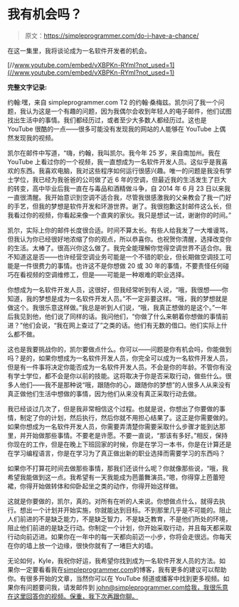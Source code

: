 # 我有机会吗？

> 原文：<https://simpleprogrammer.com/do-i-have-a-chance/>

在这一集里，我将谈论成为一名软件开发者的机会。

[//www.youtube.com/embed/vXBPKn-RYmI?not_used=1](//www.youtube.com/embed/vXBPKn-RYmI?not_used=1)

**完整文字记录:**

约翰:嘿，来自 simpleprogrammer.com T2 的约翰·桑梅兹。凯尔问了我一个问题，我认为这是一个有趣的问题，因为我偶尔会收到年轻人的电子邮件，他们试图找出生活中的事情。我们都经历过，或者至少大多数人都经历过。这也是 YouTube 很酷的一点——很多可能没有发现我的网站的人能够在 YouTube 上偶然发现我的视频。

凯尔在邮件中写道，“嗨，约翰，我叫凯尔。我今年 25 岁，来自南加州。我在 YouTube 上看过你的一个视频，我一直想成为一名软件开发人员。这似乎是我喜欢的东西。我喜欢电脑，我对这些程序如何运行很感兴趣。唯一的问题是我没有学士学位，我已经为我爸爸的公司做了近 6 年的空调，但最近我的生活发生了巨大的转变，高中毕业后我一直在与毒品和酒精做斗争，自 2014 年 6 月 23 日以来我一直很清醒。我开始意识到空调不适合我，尽管我很感激我的父亲教会了我一门好的手艺，但我的梦想是软件开发和环游世界。谢了。我很抱歉这封邮件这么长，但我看过你的视频，你看起来像一个直爽的家伙。我只是想试一试，谢谢你的时间。”

凯尔，实际上你的邮件长度很合适。时间不算太长。有些人给我发了一大堆谩骂，但我认为你已经很好地浓缩了你的观点，所以恭喜你。也祝贺你清醒，选择改变你的生活。太棒了。很高兴你这么做了。我完全能理解你觉得空调世界不适合你。我不知道这是否——也许经营空调业务可能是一个不错的职业，但长期做空调技工可能是一件很费力的事情。也许这不是你想做 20 或 30 年的事情，不要责怪任何碰巧在看视频的空调维修工，但是——可能是一种艰难的职业选择。

你想成为一名软件开发人员，这很好，但我经常听到有人说，“哦，我很想——你知道，我的梦想是成为一名软件开发人员。”不一定非要这样。“哦，我的梦想就是做这个。我很乐意这样做。”我总是听到人们说，“哦，我真正想做的是这个。”一年后我见到他，他们说了同样的话。我问他们，“你做了什么来朝着你想做的事情前进？”他们会说，“我在网上查过了”之类的话。他们有无数的借口。他们实际上什么都不做。

这也是我要挑战你的，凯尔要做点什么。你可以——问题是你有机会吗，你能做到吗？是的，如果你想成为一名软件开发人员，你完全可以成为一名软件开发人员，但是有一件事将决定你能否成为一名软件开发人员。不会是你的年龄。不管你有没有学士学位，都不会是你以前的技能。这将取决于你是否采取行动，做些什么。很多人他们——我不是那种说“哦，跟随你的心，跟随你的梦想”的人很多人从来没有真正做他们生活中想做的事情，因为他们从来没有真正采取行动去做。

我已经谈过几次了，但是我非常相信这个过程。也就是说，你想出了你要做的事情，制定了你的计划，然后执行，然后你就不用担心结果了。这正是你需要做的。如果你想成为一名软件开发人员，你需要弄清楚你需要采取什么步骤才能到达那里，并开始做那些事情。不要老是许愿。不要一直说，“那该有多好。”相反，保持你现在的工作，但是在晚上下班回家的时候，你是在学习一本书，你是在计算还是在学习编程语言，你是在学习为了真正做出新的职业选择而需要学习的东西吗？

如果你不打算花时间去做那些事情，那我们还谈什么呢？你就像那些说，“哦，我希望我能做到这一点。我希望有一天我能成为芭蕾舞演员。”嗯，你得穿上芭蕾短裙，你得开始做转体和仰卧起坐之类的动作，你得开始这样做。

这就是你要做的，凯尔，真的。对所有在听的人来说。你想做点什么，就得去执行。想出一个计划并开始实施，你就能达到目标。不到那里几乎是不可能的。阻止人们前进的不是缺乏能力，不是缺乏智力，不是缺乏教育，不是他们所处的环境，阻止他们前进的是缺乏行动。你制定一个计划，你开始采取行动，并且每天都采取行动向前迈进。如果你在一年中的每一天都向前迈一小步，你将会走很远。你每天在你的墙上放一个边缘，很快你就有了一堵巨大的墙。

无论如何，Kyle，我祝你好运，我希望你找到成为一名软件开发人员的方法。如果你一定要看看我在[simpleprogrammer.com](https://simpleprogrammer.com)的博客，我有更多的建议可以帮助你。有很多开始的文章，当然你可以在 YouTube 频道或播客中找到更多视频。如果你有问题要问我，请发邮件到 john@simpleprogrammer.com[给我，我很乐意在这里回答你的视频。保重，我下次再跟你聊。](mailto:john@simpleprogrammer.com)